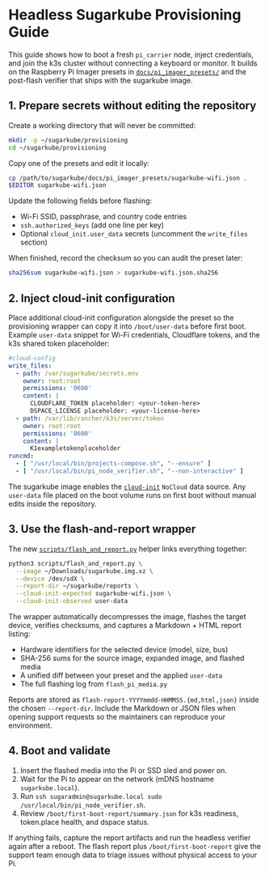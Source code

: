 # Headless Sugarkube Provisioning Guide

This guide shows how to boot a fresh `pi_carrier` node, inject credentials, and
join the k3s cluster without connecting a keyboard or monitor.  It builds on the
Raspberry Pi Imager presets in [`docs/pi_imager_presets/`](pi_imager_presets/)
and the post-flash verifier that ships with the sugarkube image.

## 1. Prepare secrets without editing the repository

Create a working directory that will never be committed:

```bash
mkdir -p ~/sugarkube/provisioning
cd ~/sugarkube/provisioning
```

Copy one of the presets and edit it locally:

```bash
cp /path/to/sugarkube/docs/pi_imager_presets/sugarkube-wifi.json .
$EDITOR sugarkube-wifi.json
```

Update the following fields before flashing:

- Wi-Fi SSID, passphrase, and country code entries
- `ssh.authorized_keys` (add one line per key)
- Optional `cloud_init.user_data` secrets (uncomment the `write_files` section)

When finished, record the checksum so you can audit the preset later:

```bash
sha256sum sugarkube-wifi.json > sugarkube-wifi.json.sha256
```

## 2. Inject cloud-init configuration

Place additional cloud-init configuration alongside the preset so the
provisioning wrapper can copy it into `/boot/user-data` before first boot.
Example `user-data` snippet for Wi-Fi credentials, Cloudflare tokens, and the
k3s shared token placeholder:

```yaml
#cloud-config
write_files:
  - path: /var/sugarkube/secrets.env
    owner: root:root
    permissions: '0600'
    content: |
      CLOUDFLARE_TOKEN placeholder: <your-token-here>
      DSPACE_LICENSE placeholder: <your-license-here>
  - path: /var/lib/rancher/k3s/server/token
    owner: root:root
    permissions: '0600'
    content: |
      K1exampletokenplaceholder
runcmd:
  - [ "/usr/local/bin/projects-compose.sh", "--ensure" ]
  - [ "/usr/local/bin/pi_node_verifier.sh", "--non-interactive" ]
```

The sugarkube image enables the [`cloud-init`](https://cloud-init.io/)
`NoCloud` data source.  Any `user-data` file placed on the boot volume runs on
first boot without manual edits inside the repository.

## 3. Use the flash-and-report wrapper

The new [`scripts/flash_and_report.py`](../scripts/flash_and_report.py) helper
links everything together:

```bash
python3 scripts/flash_and_report.py \
  --image ~/Downloads/sugarkube.img.xz \
  --device /dev/sdX \
  --report-dir ~/sugarkube/reports \
  --cloud-init-expected sugarkube-wifi.json \
  --cloud-init-observed user-data
```

The wrapper automatically decompresses the image, flashes the target device,
verifies checksums, and captures a Markdown + HTML report listing:

- Hardware identifiers for the selected device (model, size, bus)
- SHA-256 sums for the source image, expanded image, and flashed media
- A unified diff between your preset and the applied `user-data`
- The full flashing log from `flash_pi_media.py`

Reports are stored as `flash-report-YYYYmmdd-HHMMSS.{md,html,json}` inside the
chosen `--report-dir`.  Include the Markdown or JSON files when opening support
requests so the maintainers can reproduce your environment.

## 4. Boot and validate

1. Insert the flashed media into the Pi or SSD sled and power on.
2. Wait for the Pi to appear on the network (mDNS hostname `sugarkube.local`).
3. Run `ssh sugaradmin@sugarkube.local sudo /usr/local/bin/pi_node_verifier.sh`.
4. Review `/boot/first-boot-report/summary.json` for k3s readiness, token.place
   health, and dspace status.

If anything fails, capture the report artifacts and run the headless verifier
again after a reboot.  The flash report plus `/boot/first-boot-report` give the
support team enough data to triage issues without physical access to your Pi.
